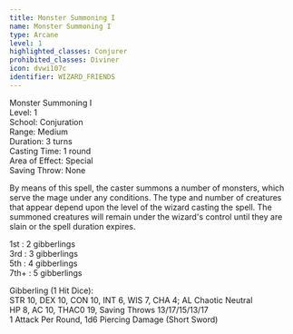 ```yaml
---
title: Monster Summoning I
name: Monster Summoning I
type: Arcane
level: 1
highlighted_classes: Conjurer
prohibited_classes: Diviner
icon: dvwi107c
identifier: WIZARD_FRIENDS
---
```

Monster Summoning I  
Level: 1  
School: Conjuration  
Range: Medium  
Duration: 3 turns  
Casting Time: 1 round  
Area of Effect: Special  
Saving Throw: None  
  
By means of this spell, the caster summons a number of monsters, which serve the mage under any conditions. The type and number of creatures that appear depend upon the level of the wizard casting the spell. The summoned creatures will remain under the wizard's control until they are slain or the spell duration expires.  
  
1st : 2 gibberlings  
3rd : 3 gibberlings  
5th : 4 gibberlings  
7th+ : 5 gibberlings  
  
Gibberling (1 Hit Dice):  
STR 10, DEX 10, CON 10, INT 6, WIS 7, CHA 4;  AL Chaotic Neutral  
HP 8, AC 10, THAC0 19, Saving Throws 13/17/15/13/17  
1 Attack Per Round, 1d6 Piercing Damage (Short Sword)  
